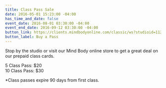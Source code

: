 ```yaml
---
title: Class Pass Sale
date: 2016-05-01 15:23:00 -04:00
has_time_and_date: false
event_date: 2016-08-01 03:30:00 -04:00
event_end_date: 2016-09-12 03:30:00 -04:00
button_link: https://clients.mindbodyonline.com/classic/ws?studioid=112719&stype=41&sTG=22
button_label: Buy a Pass
---
```


Stop by the studio or visit our Mind Body online store to get a great deal on our prepaid class cards.

5 Class Pass: $20  
10 Class Pass: $30  

*Class passes expire 90 days from first class.
